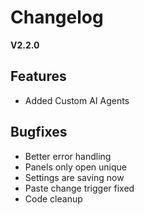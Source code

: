 # Changelog

**V2.2.0**

## Features

* Added Custom AI Agents
  
## Bugfixes

* Better error handling
* Panels only open unique
* Settings are saving now
* Paste change trigger fixed
* Code cleanup
